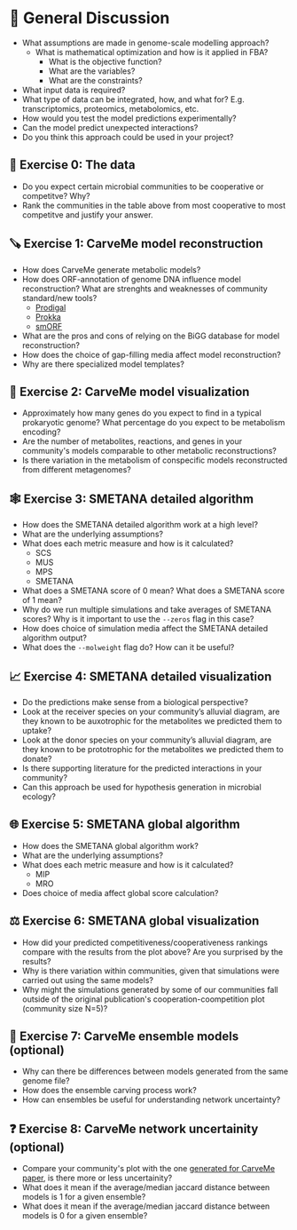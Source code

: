 # 💬 General Discussion

- What assumptions are made in genome-scale modelling approach?
  * What is mathematical optimization and how is it applied in FBA?
    - What is the objective function?
    - What are the variables?
    - What are the constraints?
- What input data is required?
- What type of data can be integrated, how, and what for? E.g. transcriptomics, proteomics, metabolomics, etc.
- How would you test the model predictions experimentally?
- Can the model predict unexpected interactions?
- Do you think this approach could be used in your project?  

## 🏁 Exercise 0: The data

 - Do you expect certain microbial communities to be cooperative or competitve? Why?
 - Rank the communities in the table above from most cooperative to most competitve and justify your answer.

## 🪚 Exercise 1: CarveMe model reconstruction

 - How does CarveMe generate metabolic models? 
 - How does ORF-annotation of genome DNA influence model reconstruction? What are strenghts and weaknesses of community standard/new tools?
    * [Prodigal](https://bmcbioinformatics.biomedcentral.com/articles/10.1186/1471-2105-11-119)
    * [Prokka](https://academic.oup.com/bioinformatics/article/30/14/2068/2390517)
    * [smORF](https://www.sciencedirect.com/science/article/pii/S1931312820306193?via%3Dihub)
 - What are the pros and cons of relying on the BiGG database for model reconstruction?
 - How does the choice of gap-filling media affect model reconstruction?
 - Why are there specialized model templates?

## 🧮 Exercise 2: CarveMe model visualization

 - Approximately how many genes do you expect to find in a typical prokaryotic genome? What percentage do you expect to be metabolism encoding?
 - Are the number of metabolites, reactions, and genes in your community's models comparable to other metabolic reconstructions?
 - Is there variation in the metabolism of conspecific models reconstructed from different metagenomes?

## 🕸️ Exercise 3: SMETANA detailed algorithm

 - How does the SMETANA detailed algorithm work at a high level?
 - What are the underlying assumptions?
 - What does each metric measure and how is it calculated?
    * SCS
    * MUS
    * MPS
    * SMETANA
 - What does a SMETANA score of 0 mean? What does a SMETANA score of 1 mean?
 - Why do we run multiple simulations and take averages of SMETANA scores? Why is it important to use the `--zeros` flag in this case?
 - How does choice of simulation media affect the SMETANA detailed algorithm output?
 - What does the `--molweight` flag do? How can it be useful?

## 📈 Exercise 4: SMETANA detailed visualization

-   Do the predictions make sense from a biological perspective?
-   Look at the receiver species on your community’s alluvial diagram, are they known to be auxotrophic for the metabolites we predicted them to uptake?
-   Look at the donor species on your community’s alluvial diagram, are they known to be prototrophic for the metabolites we predicted them to donate?
-   Is there supporting literature for the predicted interactions in your community?
-   Can this approach be used for hypothesis generation in microbial ecology?

## 🌐 Exercise 5: SMETANA global algorithm

 - How does the SMETANA global algorithm work?
 - What are the underlying assumptions?
 - What does each metric measure and how is it calculated?
   * MIP
   * MRO
 - Does choice of media affect global score calculation?

## ⚖️ Exercise 6: SMETANA global visualization

 - How did your predicted competitiveness/cooperativeness rankings compare with the results from the plot above? Are you surprised by the results?
 - Why is there variation within communities, given that simulations were carried out using the same models?
 - Why might the simulations generated by some of our communities fall outside of the original publication's cooperation-coompetition plot (community size N=5)?

## 🎰 Exercise 7: CarveMe ensemble models (optional)

 - Why can there be differences between models generated from the same genome file?
 - How does the ensemble carving process work?
 - How can ensembles be useful for understanding network uncertainty?

## ❓ Exercise 8: CarveMe network uncertainity (optional)

 - Compare your community's plot with the one [generated for CarveMe paper](https://raw.githubusercontent.com/cdanielmachado/carveme_paper/master/results/other/ensemble_distances.png), is there more or less uncertainity?
 - What does it mean if the average/median jaccard distance between models is 1 for a given ensemble?
 - What does it mean if the average/median jaccard distance between models is 0 for a given ensemble?
